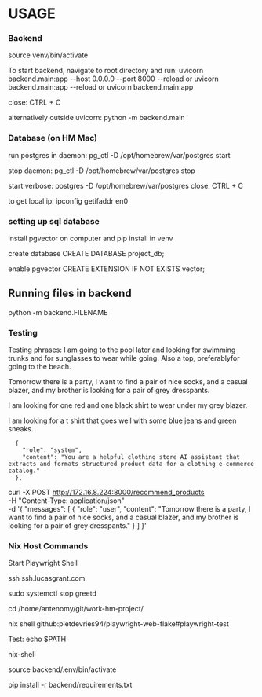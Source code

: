 # USAGE

### Backend
source venv/bin/activate

To start backend, navigate to root directory and run:
uvicorn backend.main:app --host 0.0.0.0 --port 8000 --reload
or
uvicorn backend.main:app --reload
or 
uvicorn backend.main:app

close: CTRL + C


alternatively outside uvicorn: python -m backend.main

### Database (on HM Mac)
run postgres in daemon:
pg_ctl -D /opt/homebrew/var/postgres start

stop daemon:
pg_ctl -D /opt/homebrew/var/postgres stop

start verbose:
postgres -D /opt/homebrew/var/postgres
close: CTRL + C

to get local ip:
ipconfig getifaddr en0



### setting up sql database

install pgvector on computer and pip install in venv


create database
CREATE DATABASE project_db;

enable pgvector
CREATE EXTENSION IF NOT EXISTS vector;

## Running files in backend

python -m backend.FILENAME


### Testing

Testing phrases:
I am going to the pool later and looking for swimming trunks and for sunglasses to wear while going. Also a top, preferablyfor going to the beach.

Tomorrow there is a party, I want to find a pair of nice socks, and a casual blazer, and my brother is looking for a pair of grey dresspants.

I am looking for one red and one black shirt to wear under my grey blazer.

I am looking for a t shirt that goes well with some blue jeans and green sneaks.

      {
        "role": "system",
        "content": "You are a helpful clothing store AI assistant that extracts and formats structured product data for a clothing e-commerce catalog."
      },

curl -X POST http://172.16.8.224:8000/recommend_products \
  -H "Content-Type: application/json" \
  -d '{
    "messages": [
      {
        "role": "user",
        "content": "Tomorrow there is a party, I want to find a pair of nice socks, and a casual blazer, and my brother is looking for a pair of grey dresspants."
      }
    ]
  }'



### Nix Host Commands

Start Playwright Shell

ssh ssh.lucasgrant.com

sudo systemctl stop greetd

cd /home/antenomy/git/work-hm-project/

nix shell github:pietdevries94/playwright-web-flake#playwright-test

Test: echo $PATH

nix-shell

source backend/.env/bin/activate

pip install -r backend/requirements.txt
